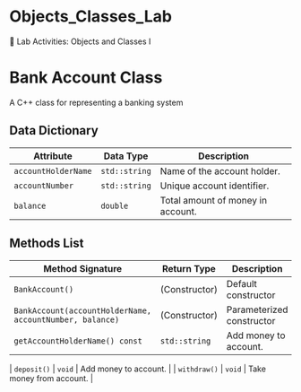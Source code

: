 # Objects_Classes_Lab
🔬 Lab Activities: Objects and Classes I

# Bank Account Class

A C++ class for representing a banking system

## Data Dictionary

| Attribute     | Data Type     | Description                    |
|---------------|---------------|--------------------------------|
| `accountHolderName`  | `std::string` | Name of the account holder.    |
| `accountNumber`      | `std::string` | Unique account identifier.     |
| `balance`            | `double`      | Total amount of money in account.    |

## Methods List

| Method Signature             | Return Type   | Description               |
|------------------------------|---------------|---------------------------|
| `BankAccount()`              | (Constructor) | Default constructor       |
| `BankAccount(accountHolderName, accountNumber, balance)` | (Constructor) | Parameterized constructor |
| `getAccountHolderName() const` | `std::string` | Add money to account.   |



| `deposit()`                  | `void`        | Add money to account.     |
| `withdraw()`                 | `void`        | Take money from account.  |
